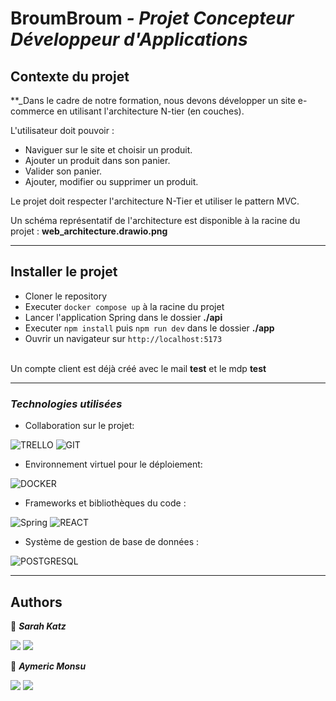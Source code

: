 # **BroumBroum** _- Projet Concepteur Développeur d'Applications_

## Contexte du projet

**_Dans le cadre de notre formation, nous devons développer un site e-commerce en utilisant l'architecture N-tier (en couches).

L'utilisateur doit pouvoir :

-   Naviguer sur le site et choisir un produit.
-   Ajouter un produit dans son panier.
-   Valider son panier.
-   Ajouter, modifier ou supprimer un produit.

Le projet doit respecter l'architecture N-Tier et utiliser le pattern MVC.

Un schéma représentatif de l'architecture est disponible à la racine du projet : **web_architecture.drawio.png**

---

## Installer le projet

-   Cloner le repository
-   Executer <code>docker compose up</code> à la racine du projet
-   Lancer l'application Spring dans le dossier **./api**
-   Executer <code>npm install</code> puis <code>npm run dev</code> dans le dossier **./app**
-   Ouvrir un navigateur sur <code>http://localhost:5173</code>

<br>Un compte client est déjà créé avec le mail **test** et le mdp **test**

---

### _Technologies utilisées_

-   Collaboration sur le projet:

![TRELLO](https://img.shields.io/badge/Trello-0052CC?style=for-the-badge&logo=trello&logoColor=white)
![GIT](https://img.shields.io/badge/GIT-E44C30?style=for-the-badge&logo=git&logoColor=white)

-   Environnement virtuel pour le déploiement:

![DOCKER](https://img.shields.io/badge/Docker-2CA5E0?style=for-the-badge&logo=docker&logoColor=white)

-   Frameworks et bibliothèques du code :

![Spring](https://img.shields.io/badge/Spring-6DB33F?style=for-the-badge&logo=spring&logoColor=white)
![REACT](https://img.shields.io/badge/React-20232A?style=for-the-badge&logo=react&logoColor=61DAFB)

-   Système de gestion de base de données :

![POSTGRESQL](https://img.shields.io/badge/PostgreSQL-316192?style=for-the-badge&logo=postgresql&logoColor=white)

---

## **Authors**

👤 **_Sarah Katz_**

<a href="https://github.com/Sarah-Katz"><img src="https://img.shields.io/badge/GitHub-100000?style=for-the-badge&logo=github&logoColor=white"></img></a>
<a href="https://www.linkedin.com/in/sarah-katz-dev/"><img src="https://img.shields.io/badge/LinkedIn-0077B5?style=for-the-badge&logo=linkedin&logoColor=white"></img></a>

👤 **_Aymeric Monsu_**

<a href="https://github.com/monsuAymeric"><img src="https://img.shields.io/badge/GitHub-100000?style=for-the-badge&logo=github&logoColor=white"></img></a>
<a href="https://www.linkedin.com/in/aymeric-monsu-a1050416b"><img src="https://img.shields.io/badge/LinkedIn-0077B5?style=for-the-badge&logo=linkedin&logoColor=white"></img></a>
